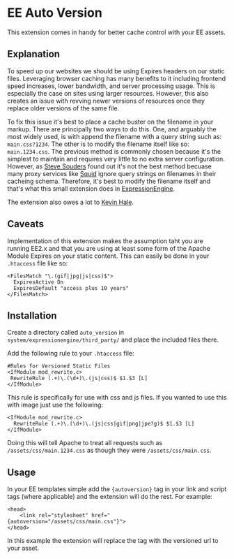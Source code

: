 # EE Auto Version

This extension comes in handy for better cache control with your EE assets.

## Explanation

To speed up our websites we should be using Expires headers on our static files. Leveraging browser caching has many
benefits to it including frontend speed increases, lower bandwidth, and server processing usage. This is especially
the case on sites using larger resources. However, this also creates an issue with revving newer versions of resources
once they replace older versions of the same file.

To fix this issue it's best to place a cache buster on the filename in your markup. There are principally two ways to do
this. One, and arguably the most widely used, is with append the filename with a query string such as: `main.css?1234`.
The other is to modify the filename itself like so: `main.1234.css`. The previous method is commonly chosen because it's
the simplest to maintain and requires very little to no extra server configuration. However, as 
[Steve Souders](http://www.stevesouders.com/blog/?p=25) found out
it's not the best method becuase many proxy services like [Squid](http://www.squid-cache.org/) ignore query strings on
filenames in their cacheing schema. Therefore, it's best to modify the filename itself and that's what this small 
extension does in [ExpressionEngine](http://ellislab.com/expressionengine).

The extension also owes a lot to [Kevin Hale](http://goo.gl/I1n3T).

## Caveats

Implementation of this extension makes the assumption taht you are running EE2.x and that you are using at least some form
of the Apache Module Expires on your static content. This can easily be done in your `.htaccess` file like so:

    <FilesMatch "\.(gif|jpg|js|css)$">
      ExpiresActive On
      ExpiresDefault "access plus 10 years"
    </FilesMatch>

## Installation

Create a directory called `auto_version` in `system/expressionengine/third_party/` and place the included files there.

Add the following rule to your `.htaccess` file:

    #Rules for Versioned Static Files
    <IfModule mod_rewrite.c>
     RewriteRule (.+)\.(\d+)\.(js|css)$ $1.$3 [L]
    </IfModule>

This rule is specifically for use with css and js files. If you wanted to use this with image just use the following:

    <IfModule mod_rewrite.c>
      RewriteRule (.+)\.(\d+)\.(js|css|gif|png|jpe?g)$ $1.$3 [L]
    </IfModule>

Doing this will tell Apache to treat all requests such as `/assets/css/main.1234.css` as though they were `/assets/css/main.css`.

## Usage

In your EE templates simple add the `{autoversion}` tag in your link and script tags (where applicable) and the extension will do the rest. For example:

    <head>
        <link rel="stylesheet" href="{autoversion="/assets/css/main.css"}">
    </head>

In this example the extension will replace the tag with the versioned url to your asset.
